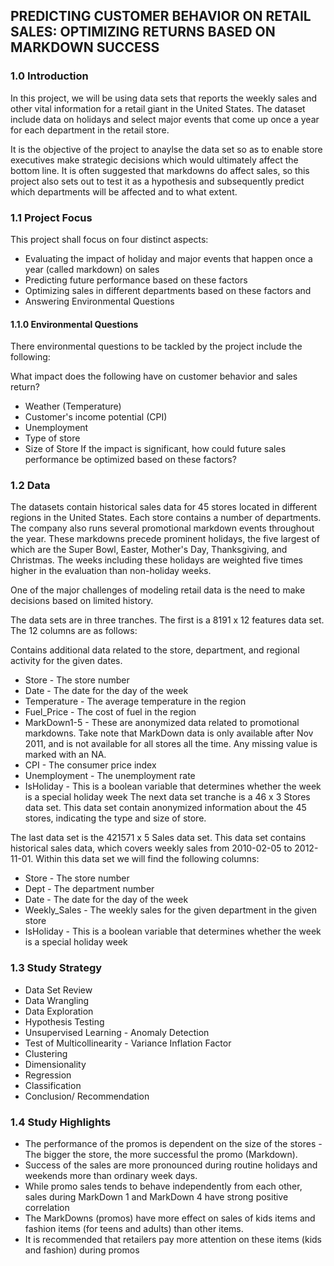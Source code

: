 ## PREDICTING CUSTOMER BEHAVIOR ON RETAIL SALES: OPTIMIZING RETURNS BASED ON MARKDOWN SUCCESS

### 1.0 Introduction
In this project, we will be using data sets that reports the weekly sales and other vital information for a retail giant in the United States. The dataset include data on holidays and select major events that come up once a year for each department in the retail store.

It is the objective of the project to anaylse the data set so as to enable store executives make strategic decisions which would ultimately affect the bottom line. It is often suggested that markdowns do affect sales, so this project also sets out to test it as a hypothesis and subsequently predict which departments will be affected and to what extent.

### 1.1 Project Focus
This project shall focus on four distinct aspects:

* Evaluating the impact of holiday and major events that happen once a year (called markdown) on sales
* Predicting future performance based on these factors
* Optimizing sales in different departments based on these factors and
* Answering Environmental Questions

#### 1.1.0 Environmental Questions
There environmental questions to be tackled by the project include the following:

What impact does the following have on customer behavior and sales return?
* Weather (Temperature)
* Customer's income potential (CPI)
* Unemployment
* Type of store
* Size of Store
If the impact is significant, how could future sales performance be optimized based on these factors?
### 1.2 Data
The datasets contain historical sales data for 45 stores located in different regions in the United States. Each store contains a number of departments. The company also runs several promotional markdown events throughout the year. These markdowns precede prominent holidays, the five largest of which are the Super Bowl, Easter, Mother's Day, Thanksgiving, and Christmas. The weeks including these holidays are weighted five times higher in the evaluation than non-holiday weeks.

One of the major challenges of modeling retail data is the need to make decisions based on limited history.

The data sets are in three tranches. The first is a 8191 x 12 features data set. The 12 columns are as follows:

Contains additional data related to the store, department, and regional activity for the given dates.

* Store - The store number
* Date - The date for the day of the week
* Temperature - The average temperature in the region
* Fuel_Price - The cost of fuel in the region
* MarkDown1-5 - These are anonymized data related to promotional markdowns. Take note that MarkDown data is only available after Nov 2011, and is not available for all stores all the time. Any missing value is marked with an NA.
* CPI - The consumer price index
* Unemployment - The unemployment rate
* IsHoliday - This is a boolean variable that determines whether the week is a special holiday week
The next data set tranche is a 46 x 3 Stores data set. This data set contain anonymized information about the 45 stores, indicating the type and size of store.

The last data set is the 421571 x 5 Sales data set. This data set contains historical sales data, which covers weekly sales from 2010-02-05 to 2012-11-01. Within this data set we will find the following columns:

* Store - The store number
* Dept - The department number
* Date - The date for the day of the week
* Weekly_Sales - The weekly sales for the given department in the given store
* IsHoliday - This is a boolean variable that determines whether the week is a special holiday week

### 1.3 Study Strategy
* Data Set Review
* Data Wrangling
* Data Exploration
* Hypothesis Testing
* Unsupervised Learning - Anomaly Detection
* Test of Multicollinearity - Variance Inflation Factor
* Clustering
* Dimensionality 
* Regression
* Classification
* Conclusion/ Recommendation

### 1.4 Study Highlights
* The performance of the promos is dependent on the size of the stores - The bigger the store, the more successful the promo (Markdown). 
* Success of the sales are more pronounced during routine holidays and weekends more than ordinary week days.
* While promo sales tends to behave independently from each other, sales during MarkDown 1 and MarkDown 4 have strong positive correlation
* The MarkDowns (promos) have more effect on sales of kids items and fashion items (for teens and adults) than other items. 
* It is recommended that retailers pay more attention on these items (kids and fashion) during promos 


